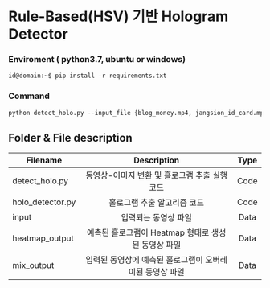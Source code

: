 # Rule-Based(HSV) 기반 Hologram Detector

### Enviroment ( python3.7, ubuntu or windows)
```console
id@domain:~$ pip install -r requirements.txt
```
### Command
```python
python detect_holo.py --input_file {blog_money.mp4, jangsion_id_card.mp4}
```

## Folder & File description

| Filename         |           Description            |  Type   |
|------------------|:--------------------------------:|:-------:|
| detect_holo.py   |    동영상-이미지 변환 및 홀로그램 추출 실행 코드    |  Code   |
| holo_detector.py |         홀로그램 추출 알고리즘 코드          |  Code   |
| input            |           입력되는 동영상 파일            |  Data   |
| heatmap_output   | 예측된 홀로그램이 Heatmap 형태로 생성된 동영상 파일 |  Data   |
| mix_output       | 입력된 동영상에 예측된 홀로그램이 오버레이된 동영상 파일  |  Data   |
